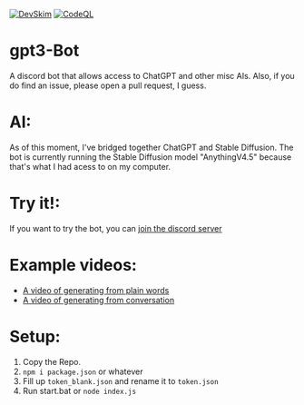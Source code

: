 [![DevSkim](https://github.com/Mvb1122/gpt3-Bot/actions/workflows/devskim.yml/badge.svg)](https://github.com/Mvb1122/gpt3-Bot/actions/workflows/devskim.yml) [![CodeQL](https://github.com/Mvb1122/gpt3-Bot/actions/workflows/codeql.yml/badge.svg)](https://github.com/Mvb1122/gpt3-Bot/actions/workflows/codeql.yml)
# gpt3-Bot
A discord bot that allows access to ChatGPT and other misc AIs. Also, if you do find an issue, please open a pull request, I guess.

# AI:
As of this moment, I've bridged together ChatGPT and Stable Diffusion. The bot is currently running the Stable Diffusion model "AnythingV4.5" because that's what I had acess to on my computer.

# Try it!:
If you want to try the bot, you can [join the discord server](https://discord.com/invite/JNSdRSPBQ4)

# Example videos:
- [A video of generating from plain words](https://cdn.discordapp.com/attachments/1126929868827930745/1152831609175822377/testing_thread____MicahB.Dev_-_Discord_2023-09-16_11-51-12.mp4)
- [A video of generating from conversation](https://cdn.discordapp.com/attachments/1126929868827930745/1155351088338305076/TextToImageBridge-C1.mp4)

# Setup: 
1. Copy the Repo.
2. `npm i package.json` or whatever
3. Fill up `token_blank.json` and rename it to `token.json`
4. Run start.bat or `node index.js`
